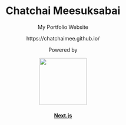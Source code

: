 <h1 align="center">Chatchai Meesuksabai</h1>

<p align="center">My Portfolio Website</p>

<p align="center">https://chatchaimee.github.io/</p>

<p align="center">Powered by</p>

<p align="center">
  <a href="https://nextjs.org">
    <img src="https://assets.vercel.com/image/upload/v1607554385/repositories/next-js/next-logo.png" height="128">
    <h4 align="center">Next.js</h4>
  </a>
</p>